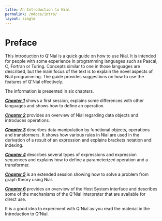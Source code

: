 ```yaml
---
title: An Introduction to Nial
permalink: /ndocs/intro/
layout: single
---
```



# Preface

This Introduction to Q'Nial is a quick guide on how to use Nial. It is
intended for people with some experience in programming languages such
as Pascal, C, Fortran or Turing. Concepts similar to one in those
languages are described, but the main focus of the text is to explain
the novel aspects of Nial programming. The guide provides suggestions
on how to use the features of Q'Nial effectively.

The information is presented in six chapters.

[***Chapter 1***](chapter1.md) shows a first session, explains some differences with other
languages and shows how to define an operation.

[***Chapter 2***](chapter2.md) provides an overview of Nial regarding data objects and
introduces operations.

[***Chapter 3***](chapter3.md) describes data manipulation by functional objects,
operations and transformers. It shows how various rules in Nial are used
in the derivation of a result of an expression and explains brackets
notation and indexing.

[***Chapter 4***](chapter4.md) describes several types of expressions and expression
sequences and explains how to define a parameterized operation and a
transformer.

[***Chapter 5***](chapter5.md) is an extended session showing how to solve a problem from
graph theory using Nial.

[***Chapter 6***](chapter6.md) provides an overview of the Host System interface and
describes some of the mechanisms of the Q'Nial interpreter that are
available for direct use.

It is a good idea to experiment with Q'Nial as you read the material in
the Introduction to Q'Nial.
